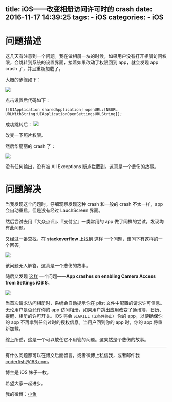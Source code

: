 title: iOS——改变相册访问许可时的 crash
date: 2016-11-17 14:39:25
tags:
	- iOS
categories:
	- iOS
---

# 问题描述

这几天有注意到一个问题。我在做相册一块的时候，如果用户没有打开相册访问权限，会跳转到系统的设置界面，接着如果改动了权限回到 app，就会发现 app crash 了，并且重新加载了。

大概的步骤如下：

![](http://7xt4xp.com1.z0.glb.clouddn.com/blog_iOS%E2%80%94%E2%80%94%E6%94%B9%E5%8F%98%E7%9B%B8%E5%86%8C%E8%AE%BF%E9%97%AE%E8%AE%B8%E5%8F%AF%E6%97%B6%20crash%20%E9%97%AE%E9%A2%98-01.PNG-w375)

点击设置后代码如下：

<!-- More -->

```objc
[[UIApplication sharedApplication] openURL:[NSURL URLWithString:UIApplicationOpenSettingsURLString]];
```

成功跳转后：
![](http://7xt4xp.com1.z0.glb.clouddn.com/blog_iOS%E2%80%94%E2%80%94%E6%94%B9%E5%8F%98%E7%9B%B8%E5%86%8C%E8%AE%BF%E9%97%AE%E8%AE%B8%E5%8F%AF%E6%97%B6%20crash%20%E9%97%AE%E9%A2%98-02.png-w375)

改变一下照片权限。

然后华丽丽的 crash 了：

![](http://7xt4xp.com1.z0.glb.clouddn.com/blog_iOS%E2%80%94%E2%80%94%E6%94%B9%E5%8F%98%E7%9B%B8%E5%86%8C%E8%AE%BF%E9%97%AE%E8%AE%B8%E5%8F%AF%E6%97%B6%20crash%20%E9%97%AE%E9%A2%98-03.png)

没有任何输出，没有被 All Exceptions 断点拦截到。这真是一个悲伤的故事。

# 问题解决

当我发现这个问题时，仔细观察发现这种 crash 和一般的 crash 不太一样，app 会自动重启，但是没有经过 LauchScreen 界面。

然后尝试去用『大众点评』、『支付宝』一类常用的 app 做了同样的尝试。发现均有此问题。

又经过一番查找，在 **stackoverflow** 上找到 [这样](http://stackoverflow.com/questions/25611537/how-to-detect-changes-to-phauthorizationstatus) 一个问题，该问下有这样的一个回答。

![](http://7xt4xp.com1.z0.glb.clouddn.com/blog_iOS%E2%80%94%E2%80%94%E6%94%B9%E5%8F%98%E7%9B%B8%E5%86%8C%E8%AE%BF%E9%97%AE%E8%AE%B8%E5%8F%AF%E6%97%B6%20crash%20%E9%97%AE%E9%A2%98-04.png)

该问题无人解答，这真是一个悲伤的故事。

随后又发现 [这样](http://stackoverflow.com/questions/26115265/app-crashes-on-enabling-camera-access-from-settings-ios-8/) 一个问题——**App crashes on enabling Camera Access from Settings iOS 8**。

![](http://7xt4xp.com1.z0.glb.clouddn.com/blog_iOS%E2%80%94%E2%80%94%E6%94%B9%E5%8F%98%E7%9B%B8%E5%86%8C%E8%AE%BF%E9%97%AE%E8%AE%B8%E5%8F%AF%E6%97%B6%20crash%20%E9%97%AE%E9%A2%98-05.png)

当首次请求访问相册时，系统会自动提示你在 plist 文件中配置的请求许可信息。
无论用户是否允许你的 app 访问相册，如果用户跳出应用改变了通讯簿、日历、提醒、相册的许可开关。iOS 将会 `SIGKILL（无条件终止）` 你的 app，以便确保你的 app 不再拿到任何过时的授权信息。当用户回到你的 app 时，你的 app 将重新加载。

综上所述，这是一个可以放任它不用管的问题。这果然是个悲伤的故事。

----

有什么问题都可以在博文后面留言，或者微博上私信我，或者邮件我 <coderfish@163.com>。

博主是 iOS 妹子一枚。

希望大家一起进步。

我的微博：[小鱼](http://weibo.com/coderfish/)

